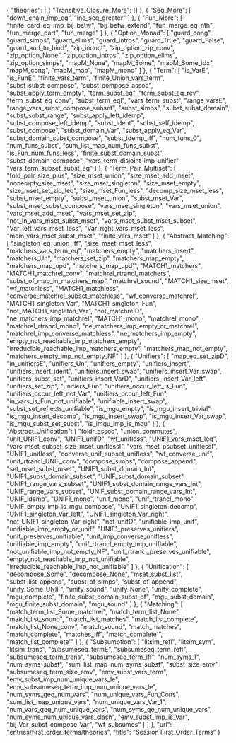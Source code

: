 {
    "theories": [
        {
            "Transitive_Closure_More": []
        },
        {
            "Seq_More": [
                "down_chain_imp_eq",
                "inc_seq_greater"
            ]
        },
        {
            "Fun_More": [
                "finite_card_eq_imp_bij_betw",
                "bij_betw_extend",
                "fun_merge_eq_nth",
                "fun_merge_part",
                "fun_merge"
            ]
        },
        {
            "Option_Monad": [
                "guard_cong",
                "guard_simps",
                "guard_elims",
                "guard_intros",
                "guard_True",
                "guard_False",
                "guard_and_to_bind",
                "zip_induct",
                "zip_option_zip_conv",
                "zip_option_None",
                "zip_option_intros",
                "zip_option_elims",
                "zip_option_simps",
                "mapM_None",
                "mapM_Some",
                "mapM_Some_idx",
                "mapM_cong",
                "mapM_map",
                "mapM_mono"
            ]
        },
        {
            "Term": [
                "is_VarE",
                "is_FunE",
                "finite_vars_term",
                "finite_Union_vars_term",
                "subst_subst_compose",
                "subst_compose_assoc",
                "subst_apply_term_empty",
                "term_subst_eq",
                "term_subst_eq_rev",
                "term_subst_eq_conv",
                "subst_term_eqI",
                "vars_term_subst",
                "range_varsE",
                "range_vars_subst_compose_subset",
                "subst_simps",
                "subst_subst_domain",
                "subst_subst_range",
                "subst_apply_left_idemp",
                "subst_compose_left_idemp",
                "subst_ident",
                "subst_self_idemp",
                "subst_compose",
                "subst_domain_Var",
                "subst_apply_eq_Var",
                "subst_domain_subst_compose",
                "subst_idemp_iff",
                "num_funs_0",
                "num_funs_subst",
                "sum_list_map_num_funs_subst",
                "is_Fun_num_funs_less",
                "finite_subst_domain_subst",
                "subst_domain_compose",
                "vars_term_disjoint_imp_unifier",
                "vars_term_subset_subst_eq"
            ]
        },
        {
            "Term_Pair_Multiset": [
                "fold_pair_size_plus",
                "size_mset_union",
                "size_mset_add_mset",
                "nonempty_size_mset",
                "size_mset_singleton",
                "size_mset_empty",
                "size_mset_set_zip_leq",
                "size_mset_Fun_less",
                "decomp_size_mset_less",
                "subst_mset_empty",
                "subst_mset_union",
                "subst_mset_Var",
                "subst_mset_subst_compose",
                "vars_mset_singleton",
                "vars_mset_union",
                "vars_mset_add_mset",
                "vars_mset_set_zip",
                "not_in_vars_mset_subst_mset",
                "vars_mset_subst_mset_subset",
                "Var_left_vars_mset_less",
                "Var_right_vars_mset_less",
                "mem_vars_mset_subst_mset",
                "finite_vars_mset"
            ]
        },
        {
            "Abstract_Matching": [
                "singleton_eq_union_iff",
                "size_mset_mset_less",
                "matchers_vars_term_eq",
                "matchers_empty",
                "matchers_insert",
                "matchers_Un",
                "matchers_set_zip",
                "matchers_map_empty",
                "matchers_map_upd",
                "matchers_map_upd'",
                "MATCH1_matchers",
                "MATCH1_matchrel_conv",
                "matchrel_rtrancl_matchers",
                "subst_of_map_in_matchers_map",
                "matchrel_sound",
                "MATCH1_size_mset",
                "wf_matchless",
                "MATCH1_matchless",
                "converse_matchrel_subset_matchless",
                "wf_converse_matchrel",
                "MATCH1_singleton_Var",
                "MATCH1_singleton_Fun",
                "not_MATCH1_singleton_Var",
                "not_matchrelD",
                "ne_matchers_imp_matchrel",
                "MATCH1_mono",
                "matchrel_mono",
                "matchrel_rtrancl_mono",
                "ne_matchers_imp_empty_or_matchrel",
                "matchrel_imp_converse_matchless",
                "ne_matchers_imp_empty",
                "empty_not_reachable_imp_matchers_empty",
                "irreducible_reachable_imp_matchers_empty",
                "matchers_map_not_empty",
                "matchers_empty_imp_not_empty_NF"
            ]
        },
        {
            "Unifiers": [
                "map_eq_set_zipD",
                "in_unifiersE",
                "unifiers_Un",
                "unifiers_empty",
                "unifiers_insert",
                "unifiers_insert_ident",
                "unifiers_insert_swap",
                "unifiers_insert_Var_swap",
                "unifiers_subst_set",
                "unifiers_insert_VarD",
                "unifiers_insert_Var_left",
                "unifiers_set_zip",
                "unifiers_Fun",
                "unifiers_occur_left_is_Fun",
                "unifiers_occur_left_not_Var",
                "unifiers_occur_left_Fun",
                "in_vars_is_Fun_not_unifiable",
                "unifiable_insert_swap",
                "subst_set_reflects_unifiable",
                "is_mgu_empty",
                "is_mgu_insert_trivial",
                "is_mgu_insert_decomp",
                "is_mgu_insert_swap",
                "is_mgu_insert_Var_swap",
                "is_mgu_subst_set_subst",
                "is_imgu_imp_is_mgu"
            ]
        },
        {
            "Abstract_Unification": [
                "foldr_assoc",
                "union_commutes",
                "unif_UNIF1_conv",
                "UNIF1_unifD",
                "wf_unifless",
                "UNIF1_vars_mset_leq",
                "vars_mset_subset_size_mset_uniflessI",
                "vars_mset_psubset_uniflessI",
                "UNIF1_unifless",
                "converse_unif_subset_unifless",
                "wf_converse_unif",
                "unif_rtrancl_UNIF_conv",
                "compose_simps",
                "compose_append",
                "set_mset_subst_mset",
                "UNIF1_subst_domain_Int",
                "UNIF1_subst_domain_subset",
                "UNIF_subst_domain_subset",
                "UNIF1_range_vars_subset",
                "UNIF1_subst_domain_range_vars_Int",
                "UNIF_range_vars_subset",
                "UNIF_subst_domain_range_vars_Int",
                "UNIF_idemp",
                "UNIF1_mono",
                "unif_mono",
                "unif_rtrancl_mono",
                "UNIF_empty_imp_is_mgu_compose",
                "UNIF1_singleton_decomp",
                "UNIF1_singleton_Var_left",
                "UNIF1_singleton_Var_right",
                "not_UNIF1_singleton_Var_right",
                "not_unifD",
                "unifiable_imp_unif",
                "unifiable_imp_empty_or_unif",
                "UNIF1_preserves_unifiers",
                "unif_preserves_unifiable",
                "unif_imp_converse_unifless",
                "unifiable_imp_empty",
                "unif_rtrancl_empty_imp_unifiable",
                "not_unifiable_imp_not_empty_NF",
                "unif_rtrancl_preserves_unifiable",
                "empty_not_reachable_imp_not_unifiable",
                "irreducible_reachable_imp_not_unifiable"
            ]
        },
        {
            "Unification": [
                "decompose_Some",
                "decompose_None",
                "mset_subst_list",
                "subst_list_append",
                "subst_of_simps",
                "subst_of_append",
                "unify_Some_UNIF",
                "unify_sound",
                "unify_None",
                "unify_complete",
                "mgu_complete",
                "finite_subst_domain_subst_of",
                "mgu_subst_domain",
                "mgu_finite_subst_domain",
                "mgu_sound"
            ]
        },
        {
            "Matching": [
                "match_term_list_Some_matchrel",
                "match_term_list_None",
                "match_list_sound",
                "match_list_matches",
                "match_list_complete",
                "match_list_None_conv",
                "match_sound",
                "match_matches",
                "match_complete",
                "matches_iff",
                "match_complete'",
                "match_list_complete'"
            ]
        },
        {
            "Subsumption": [
                "litsim_refl",
                "litsim_sym",
                "litsim_trans",
                "subsumeseq_termE",
                "subsumeseq_term_refl",
                "subsumeseq_term_trans",
                "subsumeseq_term_iff",
                "num_syms_1",
                "num_syms_subst",
                "sum_list_map_num_syms_subst",
                "subst_size_emv",
                "subsumeseq_term_size_emv",
                "emv_subst_vars_term",
                "emv_subst_imp_num_unique_vars_le",
                "emv_subsumeseq_term_imp_num_unique_vars_le",
                "num_syms_geq_num_vars",
                "num_unique_vars_Fun_Cons",
                "sum_list_map_unique_vars",
                "num_unique_vars_Var_1",
                "num_vars_geq_num_unique_vars",
                "num_syms_ge_num_unique_vars",
                "num_syms_num_unique_vars_clash",
                "emv_subst_imp_is_Var",
                "bij_Var_subst_compose_Var",
                "wf_subsumes"
            ]
        }
    ],
    "url": "entries/first_order_terms/theories",
    "title": "Session First_Order_Terms"
}